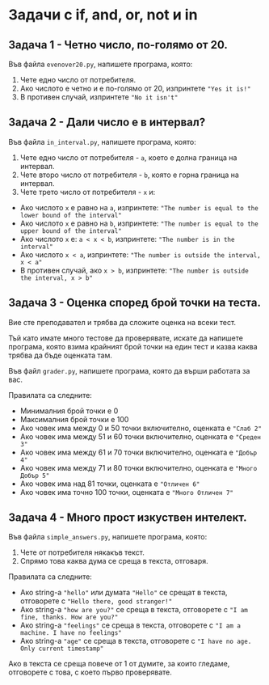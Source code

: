 # Задачи с if, and, or, not и in

## Задача 1 - Четно число, по-голямо от 20.

Във файла `evenover20.py`, напишете програма, която:

1. Чете едно число от потребителя.
2. Ако числото е четно и е по-голямо от 20, изпринтете `"Yes it is!"`
3. В противен случай, изпринтете `"No it isn't"`

## Задача 2 - Дали число е в интервал?

Във файла `in_interval.py`, напишете програма, която:

1. Чете едно число от потребителя - `a`, което е долна граница на интервал.
2. Чете второ число от потребителя - `b`, която е горна граница на интервал.
3. Чете трето число от потребителя - `x` и:

* Ако числото `x` е равно на `a`, изпринтете: `"The number is equal to the lower bound of the interval"`
* Ако числото `x` е равно на `b`, изпринтете: `"The number is equal to the upper bound of the interval"`
* Ако числото `x` е: `а < x < b`, изпринтете: `"The number is in the interval"`
* Ако числото `x < a`, изпринтете: `"The number is outside the interval, x < a"`
* В противен случай, ако `x > b`, изпринтете: `"The number is outside the interval, x > b"`

## Задача 3 - Оценка според брой точки на теста.

Вие сте преподавател и трябва да сложите оценка на всеки тест.

Тъй като имате много тестове да проверявате, искате да напишете програма, която взима крайният брой точки на един тест и казва каква трябва да бъде оценката там.


Във файл `grader.py`, напишете програма, която да върши работата за вас.

Правилата са следните:

* Минималния брой точки е 0
* Максималния брой точки е 100
* Ако човек има между 0 и 50 точки включително, оценката е `"Слаб 2"`
* Ако човек има между 51 и 60 точки включително, оценката е `"Среден 3"`
* Ако човек има между 61 и 70 точки включително, оценката е `"Добър 4"`
* Ако човек има между 71 и 80 точки включително, оценката е `"Много Добър 5"`
* Ако човек има над 81 точки, оценката е `"Отличен 6"`
* Aко човек има точно 100 точки, оценката е `"Много Отличен 7"`

## Задача 4 - Много прост изкуствен интелект.

Във файла `simple_answers.py`, напишете програма, която:

1. Чете от потребителя някакъв текст.
2. Спрямо това каква дума се среща в текста, отговаря.

Правилата са следните:

* Ако string-a `"hello"` или думата `"Hello"` се срещат в текста, отговорете с `"Hello there, good stranger!"`
* Ако string-a `"how are you?"` се среща в текста, отговорете с `"I am fine, thanks. How are you?"`
* Ако string-a `"feelings"` се среща в текста, отговорете с `"I am a machine. I have no feelings"`
* Ако string-a `"age"` се среща в текста, отговорете с `"I have no age. Only current timestamp"`

Ако в текста се среща повече от 1 от думите, за които гледаме, отговорете с това, с което първо проверявате.
